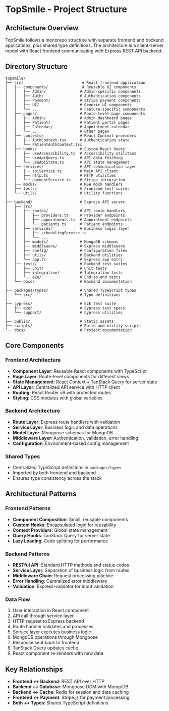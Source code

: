 # TopSmile - Project Structure

## Architecture Overview
TopSmile follows a monorepo structure with separate frontend and backend applications, plus shared type definitions. The architecture is a client-server model with React frontend communicating with Express REST API backend.

## Directory Structure

```
topsmile/
├── src/                          # React frontend application
│   ├── components/               # Reusable UI components
│   │   ├── Admin/               # Admin-specific components
│   │   ├── Auth/                # Authentication components
│   │   ├── Payment/             # Stripe payment components
│   │   ├── UI/                  # Generic UI components
│   │   └── ...                  # Feature-specific components
│   ├── pages/                   # Route-level page components
│   │   ├── Admin/               # Admin dashboard pages
│   │   ├── Patient/             # Patient portal pages
│   │   ├── Calendar/            # Appointment calendar
│   │   └── ...                  # Other pages
│   ├── contexts/                # React Context providers
│   │   ├── AuthContext.tsx      # Authentication state
│   │   └── PatientAuthContext.tsx
│   ├── hooks/                   # Custom React hooks
│   │   ├── useAccessibility.ts  # Accessibility utilities
│   │   ├── useApiQuery.ts       # API data fetching
│   │   └── useApiState.ts       # API state management
│   ├── services/                # API communication layer
│   │   ├── apiService.ts        # Main API client
│   │   ├── http.ts              # HTTP utilities
│   │   └── paymentService.ts    # Stripe integration
│   ├── mocks/                   # MSW mock handlers
│   ├── tests/                   # Frontend test suites
│   └── utils/                   # Utility functions
│
├── backend/                     # Express API server
│   ├── src/
│   │   ├── routes/              # API route handlers
│   │   │   ├── providers.ts     # Provider endpoints
│   │   │   ├── appointments.ts  # Appointment endpoints
│   │   │   └── patients.ts      # Patient endpoints
│   │   ├── services/            # Business logic layer
│   │   │   ├── schedulingService.ts
│   │   │   └── ...
│   │   ├── models/              # MongoDB schemas
│   │   ├── middleware/          # Express middleware
│   │   ├── config/              # Configuration files
│   │   ├── utils/               # Backend utilities
│   │   └── app.ts               # Express app entry
│   ├── tests/                   # Backend test suites
│   │   ├── unit/                # Unit tests
│   │   ├── integration/         # Integration tests
│   │   └── e2e/                 # End-to-end tests
│   └── docs/                    # Backend documentation
│
├── packages/types/              # Shared TypeScript types
│   └── src/                     # Type definitions
│
├── cypress/                     # E2E test suite
│   ├── e2e/                     # Cypress test specs
│   └── support/                 # Cypress utilities
│
├── public/                      # Static assets
├── scripts/                     # Build and utility scripts
└── docs/                        # Project documentation
```

## Core Components

### Frontend Architecture
- **Component Layer**: Reusable React components with TypeScript
- **Page Layer**: Route-level components for different views
- **State Management**: React Context + TanStack Query for server state
- **API Layer**: Centralized API service with HTTP client
- **Routing**: React Router v6 with protected routes
- **Styling**: CSS modules with global variables

### Backend Architecture
- **Route Layer**: Express route handlers with validation
- **Service Layer**: Business logic and data operations
- **Model Layer**: Mongoose schemas for MongoDB
- **Middleware Layer**: Authentication, validation, error handling
- **Configuration**: Environment-based config management

### Shared Types
- Centralized TypeScript definitions in `packages/types`
- Imported by both frontend and backend
- Ensures type consistency across the stack

## Architectural Patterns

### Frontend Patterns
- **Component Composition**: Small, reusable components
- **Custom Hooks**: Encapsulated logic for reusability
- **Context Providers**: Global state management
- **Query Hooks**: TanStack Query for server state
- **Lazy Loading**: Code splitting for performance

### Backend Patterns
- **RESTful API**: Standard HTTP methods and status codes
- **Service Layer**: Separation of business logic from routes
- **Middleware Chain**: Request processing pipeline
- **Error Handling**: Centralized error middleware
- **Validation**: Express-validator for input validation

### Data Flow
1. User interaction in React component
2. API call through service layer
3. HTTP request to Express backend
4. Route handler validates and processes
5. Service layer executes business logic
6. MongoDB operations through Mongoose
7. Response sent back to frontend
8. TanStack Query updates cache
9. React component re-renders with new data

## Key Relationships

- **Frontend ↔ Backend**: REST API over HTTP
- **Backend ↔ Database**: Mongoose ODM with MongoDB
- **Backend ↔ Cache**: Redis for session and data caching
- **Frontend ↔ Payment**: Stripe.js for payment processing
- **Both ↔ Types**: Shared TypeScript definitions
